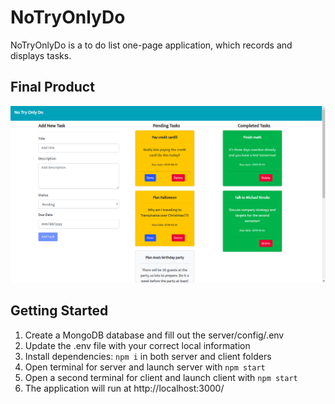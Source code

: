 # NoTryOnlyDo

NoTryOnlyDo is a to do list one-page application, which records and displays tasks.

## Final Product

!["Screenshot of NoTryOnlyDo home page"](https://github.com/geoerika/NoTryOnlyDo/blob/master/docs/Screenshot%20for%20NoTryOnlyDo%20home%20page.png)

## Getting Started

1. Create a MongoDB database and fill out the server/config/.env
2. Update the .env file with your correct local information
3. Install dependencies: `npm i` in both server and client folders
4. Open terminal for server and launch server with `npm start`
5. Open a second terminal for client and launch client with `npm start`
6. The application will run at http://localhost:3000/
